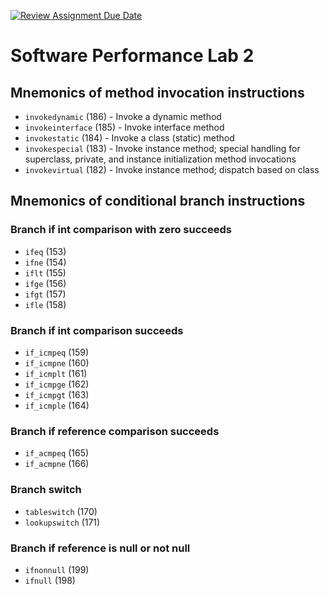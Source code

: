 [![Review Assignment Due Date](https://classroom.github.com/assets/deadline-readme-button-22041afd0340ce965d47ae6ef1cefeee28c7c493a6346c4f15d667ab976d596c.svg)](https://classroom.github.com/a/EBZFtET_)
# Software Performance Lab 2

## Mnemonics of method invocation instructions

- `invokedynamic` (186) - Invoke a dynamic method
- `invokeinterface` (185) - Invoke interface method
- `invokestatic` (184) - Invoke a class (static) method
- `invokespecial` (183) - Invoke instance method; special handling for superclass, private, and instance initialization method invocations
- `invokevirtual` (182) - Invoke instance method; dispatch based on class

## Mnemonics of conditional branch instructions

### Branch if int comparison with zero succeeds

- `ifeq` (153)
- `ifne` (154)
- `iflt` (155)
- `ifge` (156)
- `ifgt` (157)
- `ifle` (158)

### Branch if int comparison succeeds

- `if_icmpeq` (159)
- `if_icmpne` (160)
- `if_icmplt` (161)
- `if_icmpge` (162)
- `if_icmpgt` (163)
- `if_icmple` (164)

### Branch if reference comparison succeeds

- `if_acmpeq` (165)
- `if_acmpne` (166)

### Branch switch

- `tableswitch` (170)
- `lookupswitch` (171)

### Branch if reference is null or not null

- `ifnonnull` (199)
- `ifnull` (198)
